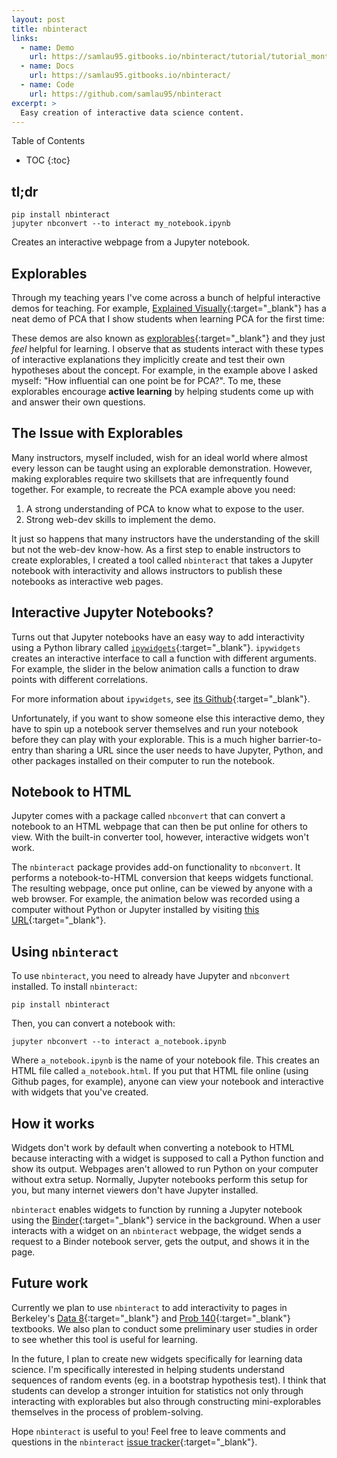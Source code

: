 ```yaml
---
layout: post
title: nbinteract
links:
  - name: Demo
    url: https://samlau95.gitbooks.io/nbinteract/tutorial/tutorial_monty_hall.html
  - name: Docs
    url: https://samlau95.gitbooks.io/nbinteract/
  - name: Code
    url: https://github.com/samlau95/nbinteract
excerpt: >
  Easy creation of interactive data science content.
---
```


<section class="post__toc">
  <p class="toc__title">Table of Contents</p>

  - TOC
  {:toc}
</section>

## tl;dr

    pip install nbinteract
    jupyter nbconvert --to interact my_notebook.ipynb

Creates an interactive webpage from a Jupyter notebook.

## Explorables

Through my teaching years I've come across a bunch of helpful interactive demos
for teaching. For example, [Explained Visually][ev]{:target="_blank"} has a
neat demo of PCA that I show students when learning PCA for the first time:

<div class="post__img">
  <amp-img
    src="{{ site.imageurl }}/pca.gif"
    class="post__img"
    width="414"
    height="370"
    layout="responsive" />
</div>

These demos are also known as [explorables][]{:target="_blank"} and they just
*feel* helpful for learning. I observe that as students interact with these
types of interactive explanations they implicitly create and test their own
hypotheses about the concept. For example, in the example above I asked myself:
"How influential can one point be for PCA?". To me, these explorables encourage
**active learning** by helping students come up with and answer their own
questions.

## The Issue with Explorables

Many instructors, myself included, wish for an ideal world where almost every
lesson can be taught using an explorable demonstration. However, making
explorables require two skillsets that are infrequently found together. For
example, to recreate the PCA example above you need:

1. A strong understanding of PCA to know what to expose to the user.
2. Strong web-dev skills to implement the demo.

It just so happens that many instructors have the understanding of the skill
but not the web-dev know-how. As a first step to enable instructors to create
explorables, I created a tool called `nbinteract` that takes a Jupyter notebook
with interactivity and allows instructors to publish these notebooks as
interactive web pages.

## Interactive Jupyter Notebooks?

Turns out that Jupyter notebooks have an easy way to add interactivity using a
Python library called [`ipywidgets`][ipyw]{:target="_blank"}. `ipywidgets`
creates an interactive interface to call a function with different arguments.
For example, the slider in the below animation calls a function to draw points
with different correlations.

<div class="post__img">
  <amp-img
    src="{{ site.imageurl }}/reg.gif"
    class="post__img"
    width="507"
    height="417"
    layout="responsive" />
</div>

For more information about `ipywidgets`, see [its
Github][ipyw]{:target="_blank"}.

Unfortunately, if you want to show someone else this interactive demo, they
have to spin up a notebook server themselves and run your notebook before they
can play with your explorable. This is a much higher barrier-to-entry than
sharing a URL since the user needs to have Jupyter, Python, and other packages
installed on their computer to run the notebook.

## Notebook to HTML

Jupyter comes with a package called `nbconvert` that can convert a notebook to
an HTML webpage that can then be put online for others to view. With the
built-in converter tool, however, interactive widgets won't work.

The `nbinteract` package provides add-on functionality to `nbconvert`. It
performs a notebook-to-HTML conversion that keeps widgets functional. The
resulting webpage, once put online, can be viewed by anyone with a web browser.
For example, the animation below was recorded using a computer without Python
or Jupyter installed by visiting [this URL][reg_textbook]{:target="_blank"}.

<div class="post__img">
  <amp-img
    src="{{ site.imageurl }}/reg_textbook.gif"
    class="post__img"
    width="743"
    height="469"
    layout="responsive" />
</div>

## Using `nbinteract`

To use `nbinteract`, you need to already have Jupyter and `nbconvert`
installed. To install `nbinteract`:

```
pip install nbinteract
```

Then, you can convert a notebook with:

```
jupyter nbconvert --to interact a_notebook.ipynb
```

Where `a_notebook.ipynb` is the name of your notebook file. This creates an
HTML file called `a_notebook.html`. If you put that HTML file online (using
Github pages, for example), anyone can view your notebook and interactive with
widgets that you've created.

## How it works

Widgets don't work by default when converting a notebook to HTML because
interacting with a widget is supposed to call a Python function and show its
output. Webpages aren't allowed to run Python on your computer without extra
setup. Normally, Jupyter notebooks perform this setup for you, but many
internet viewers don't have Jupyter installed.

`nbinteract` enables widgets to function by running a Jupyter notebook using
the [Binder][binder]{:target="_blank"} service in the background. When a user
interacts with a widget on an `nbinteract` webpage, the widget sends a request
to a Binder notebook server, gets the output, and shows it in the page.

## Future work

Currently we plan to use `nbinteract` to add interactivity to pages in
Berkeley's [Data 8][data8]{:target="_blank"} and [Prob
140][prob140]{:target="_blank"} textbooks. We also plan to conduct some
preliminary user studies in order to see whether this tool is useful for
learning.

In the future, I plan to create new widgets specifically for learning data
science. I'm specifically interested in helping students understand sequences
of random events (eg. in a bootstrap hypothesis test). I think that students
can develop a stronger intuition for statistics not only through interacting
with explorables but also through constructing mini-explorables themselves in
the process of problem-solving.

Hope `nbinteract` is useful to you! Feel free to leave comments and questions
in the `nbinteract` [issue tracker][issues]{:target="_blank"}.

[ev]: http://setosa.io/ev/principal-component-analysis/
[explorables]: http://explorabl.es/
[ipyw]: https://github.com/jupyter-widgets/ipywidgets
[reg_textbook]: https://samlau95.gitbooks.io/nbinteract/content/examples/Correlation.html
[binder]: https://mybinder.org/
[data8]: http://data8.org/
[prob140]: http://prob140.org/
[issues]: https://github.com/samlau95/nbinteract/issues
